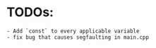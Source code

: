 # TODOs:
	- Add `const` to every applicable variable
	- fix bug that causes segfaulting in main.cpp
